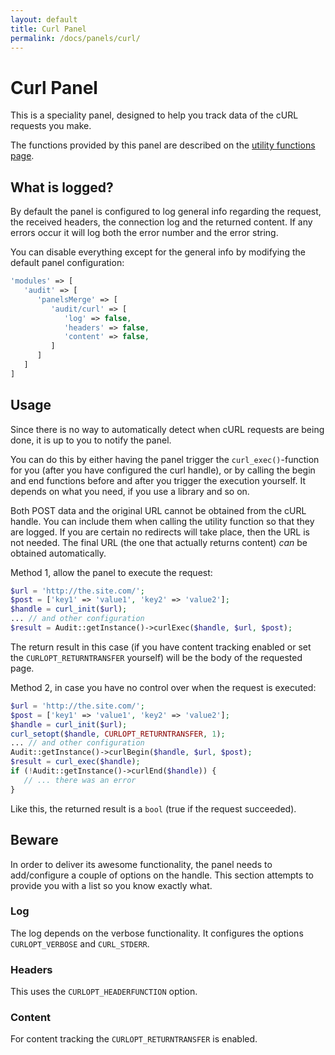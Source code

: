 ```yaml
---
layout: default
title: Curl Panel
permalink: /docs/panels/curl/
---
```


# Curl Panel

This is a speciality panel, designed to help you track data of the cURL requests you make.

The functions provided by this panel are described on the [utility functions page](../utility-functions).

## What is logged?
By default the panel is configured to log general info regarding the request, the received headers, the connection log and the returned content. If any errors occur it will log both the error number and the error string.

You can disable everything except for the general info by modifying the default panel configuration:

```php
'modules' => [
   'audit' => [
      'panelsMerge' => [
         'audit/curl' => [
            'log' => false,
            'headers' => false,
            'content' => false,
         ]
      ]
   ]
]
```

## Usage

Since there is no way to automatically detect when cURL requests are being done, it is up to you to notify the panel.

You can do this by either having the panel trigger the `curl_exec()`-function for you (after you have configured the curl handle), or by calling the begin and end functions before and after you trigger the execution yourself. It depends on what you need, if you use a library and so on.

Both POST data and the original URL cannot be obtained from the cURL handle. You can include them when calling the utility function so that they are logged. If you are certain no redirects will take place, then the URL is not needed. The final URL (the one that actually returns content) *can* be obtained automatically.

Method 1, allow the panel to execute the request:

```php
$url = 'http://the.site.com/';
$post = ['key1' => 'value1', 'key2' => 'value2']; 
$handle = curl_init($url);
... // and other configuration
$result = Audit::getInstance()->curlExec($handle, $url, $post);
``` 

The return result in this case (if you have content tracking enabled or set the `CURLOPT_RETURNTRANSFER` yourself) will be the body of the requested page.

Method 2, in case you have no control over when the request is executed:

```php
$url = 'http://the.site.com/';
$post = ['key1' => 'value1', 'key2' => 'value2']; 
$handle = curl_init($url);
curl_setopt($handle, CURLOPT_RETURNTRANSFER, 1);
... // and other configuration
Audit::getInstance()->curlBegin($handle, $url, $post);
$result = curl_exec($handle);
if (!Audit::getInstance()->curlEnd($handle)) {
   // ... there was an error
}
``` 

Like this, the returned result is a `bool` (true if the request succeeded).

## Beware

In order to deliver its awesome functionality, the panel needs to add/configure a couple of options on the handle. This section attempts to provide you with a list so you know exactly what.

### Log

The log depends on the verbose functionality. It configures the options `CURLOPT_VERBOSE` and `CURL_STDERR`.

### Headers

This uses the `CURLOPT_HEADERFUNCTION` option.

### Content

For content tracking the `CURLOPT_RETURNTRANSFER` is enabled.

